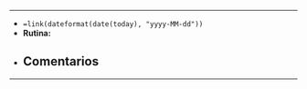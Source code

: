 
------
 - `=link(dateformat(date(today), "yyyy-MM-dd"))`
 - **Rutina:** 
 - Comentarios
	 - 
-----
